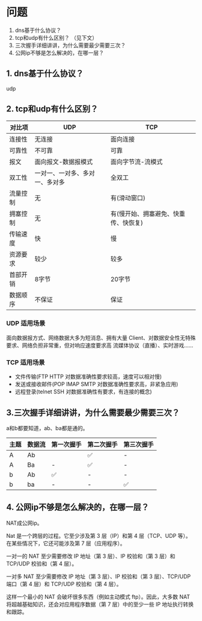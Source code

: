 # 问题
1. dns基于什么协议？  
2. tcp和udp有什么区别？  （见下文）
3. 三次握手详细讲讲，为什么需要最少需要三次？
4. 公网ip不够是怎么解决的，在哪一层？


## 1. dns基于什么协议？
udp
## 2. tcp和udp有什么区别？
|对比项|UDP|TCP|
|-|-|-|
|连接性|无连接|面向连接|
|可靠性|不可靠|可靠|
|报文|面向报文-数据报模式|面向字节流-流模式|
|双工性|一对一、一对多、多对一、多对多|全双工|
|流量控制|无|有(滑动窗口)|
|拥塞控制|无|有(慢开始、拥塞避免、快重传、快恢复)|
|传输速度|快|慢|
|资源要求|较少|较多|
|首部开销|8字节|20字节|
|数据顺序|不保证|保证|

### UDP 适用场景

面向数据报方式、网络数据大多为短消息、拥有大量 Client、对数据安全性无特殊要求、网络负担非常重，但对响应速度要求高
流媒体协议（直播）、实时游戏……
### TCP 适用场景

- 文件传输(FTP HTTP 对数据准确性要求较高，速度可以相对慢)
- 发送或接收邮件(POP IMAP SMTP 对数据准确性要求高，非紧急应用)
- 远程登录(telnet SSH 对数据准确性有要求，有连接的概念)

## 3.三次握手详细讲讲，为什么需要最少需要三次？
a和b都要知道，ab、ba都是通的。

|主题|数据流|第一次握手|第二次握手|第三次握手|
|-|-|-|-|-|
|A|Ab||✅|-|
|A|Ba|-|✅|-|
|b|Ab|✅|-|-|
|b|ba|-|-|✅|

## 4. 公网ip不够是怎么解决的，在哪一层？
NAT成公网ip。

Nat 是一个跨层的过程。它至少涉及第 3 层（IP）和第 4 层（TCP、UDP 等）。在某些情况下，它还可能涉及第 7 层（应用程序）。

一对一的 NAT 至少需要修改 IP 地址（第 3 层）、IP 校验和（第 3 层）和 TCP/UDP 校验和（第 4 层）。

一对多 NAT 至少需要修改 IP 地址（第 3 层）、IP 校验和（第 3 层）、TCP/UDP 端口（第 4 层）和 TCP/UDP 校验和（第 4 层）。

这样一个最小的 NAT 会破坏很多东西（例如主动模式 ftp）。因此，大多数 NAT 将超越基础知识，还会对应用程序数据（第 7 层）中的至少一些 IP 地址执行转换和跟踪。